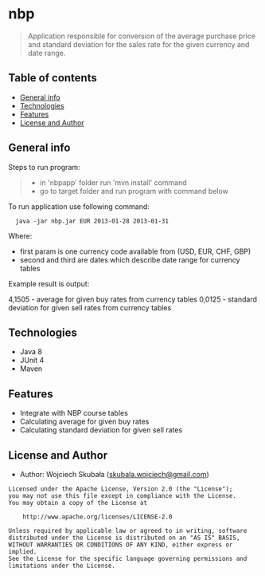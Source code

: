 # nbp

> Application responsible for conversion of the average purchase price and standard deviation for the sales rate for the given currency and date range. 

## Table of contents
* [General info](#general-info)
* [Technologies](#technologies)
* [Features](#features)
* [License and Author](#license-and-author)

## General info
Steps to run program:
  > * in 'nbpapp' folder run 'mvn install' command
  > * go to target folder and run program with command below
  
To run application use following command: 
```
  java -jar nbp.jar EUR 2013-01-28 2013-01-31 
```
Where:
 * first param is one currency code available from (USD, EUR, CHF, GBP) 
 * second and third are dates which describe date range for currency tables

Example result is output: 

  4,1505 - average for given buy rates from currency tables
  0,0125 - standard deviation for given sell rates from currency tables
 
## Technologies
* Java 8
* JUnit 4
* Maven 

## Features

* Integrate with NBP course tables
* Calculating average for given buy rates
* Calculating standard deviation for given sell rates

## License and Author

- Author: Wojciech Skubała ([skubala.wojciech@gmail.com](mailto:skubala.wojciech@gmail.com))

```
Licensed under the Apache License, Version 2.0 (the "License");
you may not use this file except in compliance with the License.
You may obtain a copy of the License at

    http://www.apache.org/licenses/LICENSE-2.0

Unless required by applicable law or agreed to in writing, software
distributed under the License is distributed on an "AS IS" BASIS,
WITHOUT WARRANTIES OR CONDITIONS OF ANY KIND, either express or implied.
See the License for the specific language governing permissions and
limitations under the License.
```

